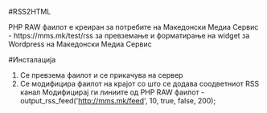 #RSS2HTML
<p>PHP RAW фаилот е креиран за потребите на Македонски Медиа Сервис - https://mms.mk/test/rss за превземање и форматирање на widget за Wordpress на Македонски Медиа Сервис</p>

#Инсталација
1. Се превзема фаилот и се прикачува на сервер
2. Се модифицира фаилот на крајот со што се додава соодветниот RSS канал
Модифицирај ги линиите од PHP RAW фаилот - output_rss_feed('http://mms.mk/feed', 10, true, false, 200);


